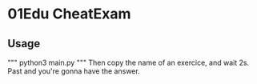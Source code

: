 # 01Edu CheatExam

## Usage
"""
python3 main.py
"""
Then copy the name of an exercice, and wait 2s.
Past and you're gonna have the answer.
